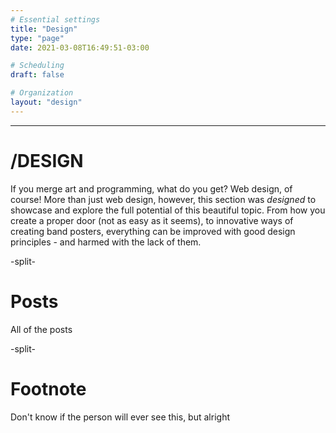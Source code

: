 ```yaml
---
# Essential settings
title: "Design"
type: "page"
date: 2021-03-08T16:49:51-03:00

# Scheduling
draft: false

# Organization
layout: "design"
---
```


<hr class="design-bg"/>

# <span class="is-size-1 design-fg" style="font-style: normal">/DESIGN</span>
If you merge art and programming, what do you get? Web design, of course! More than just web design, however, this section was *designed* to showcase and explore the full potential of this beautiful topic. From how you create a proper door (not as easy as it seems), to innovative ways of creating band posters, everything can be improved with good design principles - and harmed with the lack of them.

-split-

# Posts
All of the posts

-split-

# Footnote
Don't know if the person will ever see this, but alright